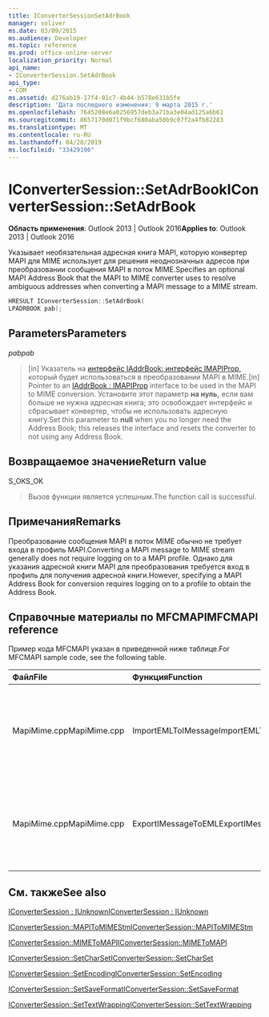```yaml
---
title: IConverterSessionSetAdrBook
manager: soliver
ms.date: 03/09/2015
ms.audience: Developer
ms.topic: reference
ms.prod: office-online-server
localization_priority: Normal
api_name:
- IConverterSession.SetAdrBook
api_type:
- COM
ms.assetid: d276ab19-17f4-01c7-4b44-b578e631b5fe
description: 'Дата последнего изменения: 9 марта 2015 г.'
ms.openlocfilehash: 7645208e6a0256957deb3a71ba3e04ad125a6b61
ms.sourcegitcommit: 8657170d071f9bcf680aba50b9c07f2a4fb82283
ms.translationtype: MT
ms.contentlocale: ru-RU
ms.lasthandoff: 04/28/2019
ms.locfileid: "33429196"
---
```

# <a name="iconvertersessionsetadrbook"></a><span data-ttu-id="5746c-103">IConverterSession::SetAdrBook</span><span class="sxs-lookup"><span data-stu-id="5746c-103">IConverterSession::SetAdrBook</span></span>

  
  
<span data-ttu-id="5746c-104">**Область применения**: Outlook 2013 | Outlook 2016</span><span class="sxs-lookup"><span data-stu-id="5746c-104">**Applies to**: Outlook 2013 | Outlook 2016</span></span> 
  
<span data-ttu-id="5746c-105">Указывает необязательная адресная книга MAPI, которую конвертер MAPI для MIME использует для решения неоднозначных адресов при преобразовании сообщения MAPI в поток MIME.</span><span class="sxs-lookup"><span data-stu-id="5746c-105">Specifies an optional MAPI Address Book that the MAPI to MIME converter uses to resolve ambiguous addresses when converting a MAPI message to a MIME stream.</span></span>
  
```cpp
HRESULT IConverterSession::SetAdrBook( 
LPADRBOOK pab); 
```

## <a name="parameters"></a><span data-ttu-id="5746c-106">Parameters</span><span class="sxs-lookup"><span data-stu-id="5746c-106">Parameters</span></span>

 <span data-ttu-id="5746c-107">_pab_</span><span class="sxs-lookup"><span data-stu-id="5746c-107">_pab_</span></span>
  
> <span data-ttu-id="5746c-108">[in] Указатель на [интерфейс IAddrBook: интерфейс IMAPIProp,](iaddrbookimapiprop.md) который будет использоваться в преобразовании MAPI в MIME.</span><span class="sxs-lookup"><span data-stu-id="5746c-108">[in] Pointer to an [IAddrBook : IMAPIProp](iaddrbookimapiprop.md) interface to be used in the MAPI to MIME conversion.</span></span> <span data-ttu-id="5746c-109">Установите этот параметр **на нуль,** если вам больше не нужна адресная книга; это освобождает интерфейс и сбрасывает конвертер, чтобы не использовать адресную книгу.</span><span class="sxs-lookup"><span data-stu-id="5746c-109">Set this parameter to **null** when you no longer need the Address Book; this releases the interface and resets the converter to not using any Address Book.</span></span> 
    
## <a name="return-value"></a><span data-ttu-id="5746c-110">Возвращаемое значение</span><span class="sxs-lookup"><span data-stu-id="5746c-110">Return value</span></span>

<span data-ttu-id="5746c-111">S_OK</span><span class="sxs-lookup"><span data-stu-id="5746c-111">S_OK</span></span>
  
> <span data-ttu-id="5746c-112">Вызов функции является успешным.</span><span class="sxs-lookup"><span data-stu-id="5746c-112">The function call is successful.</span></span>
    
## <a name="remarks"></a><span data-ttu-id="5746c-113">Примечания</span><span class="sxs-lookup"><span data-stu-id="5746c-113">Remarks</span></span>

<span data-ttu-id="5746c-114">Преобразование сообщения MAPI в поток MIME обычно не требует входа в профиль MAPI.</span><span class="sxs-lookup"><span data-stu-id="5746c-114">Converting a MAPI message to MIME stream generally does not require logging on to a MAPI profile.</span></span> <span data-ttu-id="5746c-115">Однако для указания адресной книги MAPI для преобразования требуется вход в профиль для получения адресной книги.</span><span class="sxs-lookup"><span data-stu-id="5746c-115">However, specifying a MAPI Address Book for conversion requires logging on to a profile to obtain the Address Book.</span></span>
  
## <a name="mfcmapi-reference"></a><span data-ttu-id="5746c-116">Справочные материалы по MFCMAPI</span><span class="sxs-lookup"><span data-stu-id="5746c-116">MFCMAPI reference</span></span>

<span data-ttu-id="5746c-117">Пример кода MFCMAPI указан в приведенной ниже таблице.</span><span class="sxs-lookup"><span data-stu-id="5746c-117">For MFCMAPI sample code, see the following table.</span></span>
  
|<span data-ttu-id="5746c-118">**Файл**</span><span class="sxs-lookup"><span data-stu-id="5746c-118">**File**</span></span>|<span data-ttu-id="5746c-119">**Функция**</span><span class="sxs-lookup"><span data-stu-id="5746c-119">**Function**</span></span>|<span data-ttu-id="5746c-120">**Примечание**</span><span class="sxs-lookup"><span data-stu-id="5746c-120">**Comment**</span></span>|
|:-----|:-----|:-----|
|<span data-ttu-id="5746c-121">MapiMime.cpp</span><span class="sxs-lookup"><span data-stu-id="5746c-121">MapiMime.cpp</span></span>  <br/> |<span data-ttu-id="5746c-122">ImportEMLToIMessage</span><span class="sxs-lookup"><span data-stu-id="5746c-122">ImportEMLToIMessage</span></span>  <br/> |<span data-ttu-id="5746c-123">MFCMAPI использует MimeToMAPI для преобразования файла EML в сообщение MAPI.</span><span class="sxs-lookup"><span data-stu-id="5746c-123">MFCMAPI uses MimeToMAPI to convert an EML file to a MAPI message.</span></span>  <br/> |
|<span data-ttu-id="5746c-124">MapiMime.cpp</span><span class="sxs-lookup"><span data-stu-id="5746c-124">MapiMime.cpp</span></span>  <br/> |<span data-ttu-id="5746c-125">ExportIMessageToEML</span><span class="sxs-lookup"><span data-stu-id="5746c-125">ExportIMessageToEML</span></span>  <br/> |<span data-ttu-id="5746c-126">MFCMAPI использует MAPIToMIMEStm для преобразования сообщения MAPI в файл EML.</span><span class="sxs-lookup"><span data-stu-id="5746c-126">MFCMAPI uses MAPIToMIMEStm to convert a MAPI message to an EML file.</span></span>  <br/> |
   
## <a name="see-also"></a><span data-ttu-id="5746c-127">См. также</span><span class="sxs-lookup"><span data-stu-id="5746c-127">See also</span></span>



[<span data-ttu-id="5746c-128">IConverterSession : IUnknown</span><span class="sxs-lookup"><span data-stu-id="5746c-128">IConverterSession : IUnknown</span></span>](iconvertersessioniunknown.md)
  
[<span data-ttu-id="5746c-129">IConverterSession::MAPIToMIMEStm</span><span class="sxs-lookup"><span data-stu-id="5746c-129">IConverterSession::MAPIToMIMEStm</span></span>](iconvertersession-mapitomimestm.md)
  
[<span data-ttu-id="5746c-130">IConverterSession::MIMEToMAPI</span><span class="sxs-lookup"><span data-stu-id="5746c-130">IConverterSession::MIMEToMAPI</span></span>](iconvertersession-mimetomapi.md)
  
[<span data-ttu-id="5746c-131">IConverterSession::SetCharSet</span><span class="sxs-lookup"><span data-stu-id="5746c-131">IConverterSession::SetCharSet</span></span>](iconvertersession-setcharset.md)
  
[<span data-ttu-id="5746c-132">IConverterSession::SetEncoding</span><span class="sxs-lookup"><span data-stu-id="5746c-132">IConverterSession::SetEncoding</span></span>](iconvertersession-setencoding.md)
  
[<span data-ttu-id="5746c-133">IConverterSession::SetSaveFormat</span><span class="sxs-lookup"><span data-stu-id="5746c-133">IConverterSession::SetSaveFormat</span></span>](iconvertersession-setsaveformat.md)
  
[<span data-ttu-id="5746c-134">IConverterSession::SetTextWrapping</span><span class="sxs-lookup"><span data-stu-id="5746c-134">IConverterSession::SetTextWrapping</span></span>](iconvertersession-settextwrapping.md)

